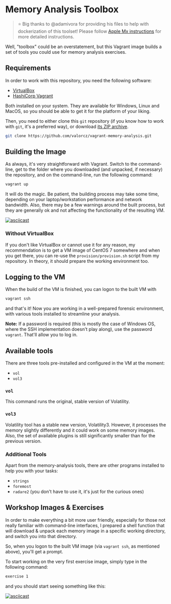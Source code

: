 # Memory Analysis Toolbox

> :star: Big thanks to @adamivora for providing his files to help with
> dockerization of this toolset! Please follow [Apple Mx
> instructions](doc/apple-silicon-startup.md) for more detailed instructions.

Well, "toolbox" could be an overstatement, but this Vagrant image builds a set
of tools you could use for memory analysis exercises.

## Requirements

In order to work with this repository, you need the following software:

* [VirtualBox](https://www.virtualbox.org/)
* [HashiCorp Vagrant](https://www.vagrantup.com/)

Both installed on your system. They are available for Windows, Linux and MacOS,
so you should be able to get it for the platform of your liking.

Then, you need to either clone this `git` repository (if you know how to work
with `git`, it's a preferred way), or download
[its ZIP archive](https://github.com/valorcz/vagrant-memory-analysis/archive/master.zip).

```bash
git clone https://github.com/valorcz/vagrant-memory-analysis.git
```

## Building the Image

As always, it's very straightforward with Vagrant. Switch to the command-line,
get to the folder where you downloaded (and unpacked, if necessary) the
repository, and on the command-line, run the following command:

```bash
vagrant up
```

It will do the magic. Be patient, the building process may take some time,
depending on your laptop/workstation performance and network bandwidth. Also,
there may be a few warnings around the built process, but they are generally
ok and not affecting the functionality of the resulting VM.

[![asciicast](https://asciinema.org/a/3kndqsOpEIfhlaD3DycIaDuhN.png)](https://asciinema.org/a/3kndqsOpEIfhlaD3DycIaDuhN)

### Without VirtualBox

If you don't like VirtualBox or cannot use it for any reason, my recommendation is
to get a VM image of CentOS 7 somewhere and when you get there, you can re-use the
`provision/provision.sh` script from my repository. In theory, it should prepare
the working environment too.

## Logging to the VM

When the build of the VM is finished, you can logon to the built VM with

```bash
vagrant ssh
```

and that's it! Now you are working in a well-prepared forensic environment,
with various tools installed to streamline your analysis.

**Note:** If a password is required (this is mostly the case of Windows OS,
where the SSH implementation doesn't play along), use the password `vagrant`.
That'll allow you to log in.

## Available tools

There are three tools pre-installed and configured in the VM at the moment:

* `vol`
* `vol3`

### `vol`

This command runs the original, stable version of Volatility.

### `vol3`

Volatility tool has a stable new version, Volatility3. However, it
processes the memory slightly differently and it could work on some memory
images. Also, the set of available plugins is still significantly
smaller than for the previous version.

### Additional Tools

Apart from the memory-analysis tools, there are other programs installed to
help you with your tasks:

* `strings`
* `foremost`
* `radare2` (you don't have to use it, it's just for the curious ones)

## Workshop Images & Exercises

In order to make everything a bit more user friendly, especially for those not
really familiar with command-line interfaces, I prepared a shell function that
will download & unpack each memory image in a specific working directory, and
switch you into that directory.

So, when you logon to the built VM image (via `vagrant ssh`, as mentioned above),
you'll get a prompt.

To start working on the very first exercise image, simply type in the following command:

```bash
exercise 1
```

and you should start seeing something like this:

[![asciicast](https://asciinema.org/a/oxP3X8ZkwSIYyZ1nuevrw9YyS.png)](https://asciinema.org/a/oxP3X8ZkwSIYyZ1nuevrw9YyS)
